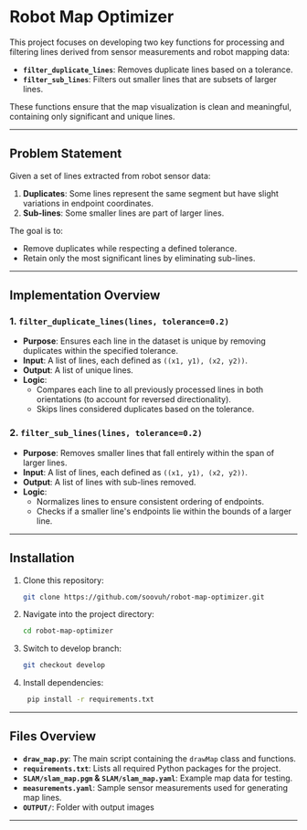 # Robot Map Optimizer

This project focuses on developing two key functions for processing and filtering lines derived from sensor measurements and robot mapping data:  
- **`filter_duplicate_lines`**: Removes duplicate lines based on a tolerance.  
- **`filter_sub_lines`**: Filters out smaller lines that are subsets of larger lines.  

These functions ensure that the map visualization is clean and meaningful, containing only significant and unique lines.

---

## Problem Statement

Given a set of lines extracted from robot sensor data:  
1. **Duplicates**: Some lines represent the same segment but have slight variations in endpoint coordinates.  
2. **Sub-lines**: Some smaller lines are part of larger lines.  

The goal is to:  
- Remove duplicates while respecting a defined tolerance.  
- Retain only the most significant lines by eliminating sub-lines.

---

## Implementation Overview

### 1. **`filter_duplicate_lines(lines, tolerance=0.2)`**
- **Purpose**: Ensures each line in the dataset is unique by removing duplicates within the specified tolerance.
- **Input**: A list of lines, each defined as `((x1, y1), (x2, y2))`.
- **Output**: A list of unique lines.
- **Logic**:
  - Compares each line to all previously processed lines in both orientations (to account for reversed directionality).
  - Skips lines considered duplicates based on the tolerance.

### 2. **`filter_sub_lines(lines, tolerance=0.2)`**
- **Purpose**: Removes smaller lines that fall entirely within the span of larger lines.
- **Input**: A list of lines, each defined as `((x1, y1), (x2, y2))`.
- **Output**: A list of lines with sub-lines removed.
- **Logic**:
  - Normalizes lines to ensure consistent ordering of endpoints.
  - Checks if a smaller line's endpoints lie within the bounds of a larger line.

---

## Installation
1. Clone this repository:
   ```bash
   git clone https://github.com/soovuh/robot-map-optimizer.git
   ```
2. Navigate into the project directory:
   ```bash
   cd robot-map-optimizer
   ```
3. Switch to develop branch:
   ```bash
   git checkout develop
   ```
4. Install dependencies:
   ```bash
    pip install -r requirements.txt
   ```

---

## Files Overview

- **`draw_map.py`**: The main script containing the `drawMap` class and functions.  
- **`requirements.txt`**: Lists all required Python packages for the project.  
- **`SLAM/slam_map.pgm` & `SLAM/slam_map.yaml`**: Example map data for testing.  
- **`measurements.yaml`**: Sample sensor measurements used for generating map lines.  
- **`OUTPUT/`**: Folder with output images

---

